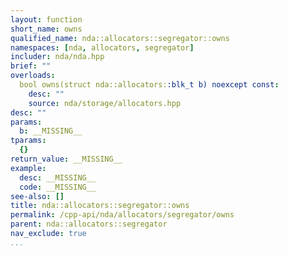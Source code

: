 ```yaml
---
layout: function
short_name: owns
qualified_name: nda::allocators::segregator::owns
namespaces: [nda, allocators, segregator]
includer: nda/nda.hpp
brief: ""
overloads:
  bool owns(struct nda::allocators::blk_t b) noexcept const:
    desc: ""
    source: nda/storage/allocators.hpp
desc: ""
params:
  b: __MISSING__
tparams:
  {}
return_value: __MISSING__
example:
  desc: __MISSING__
  code: __MISSING__
see-also: []
title: nda::allocators::segregator::owns
permalink: /cpp-api/nda/allocators/segregator/owns
parent: nda::allocators::segregator
nav_exclude: true
...
```


